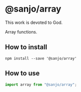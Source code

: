 # @sanjo/array

This work is devoted to God.

Array functions.

## How to install

```
npm install --save '@sanjo/array'
```

## How to use

```js
import array from "@sanjo/array";
```
